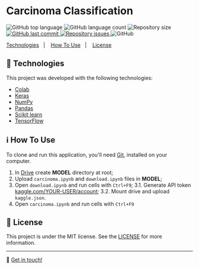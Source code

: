 <h1>Carcinoma Classification</h1>

<p>
  <img alt="GitHub top language" src="https://img.shields.io/github/languages/top/melquisedecfelipe/carcinoma.svg">

  <img alt="GitHub language count" src="https://img.shields.io/github/languages/count/melquisedecfelipe/carcinoma.svg">

  <img alt="Repository size" src="https://img.shields.io/github/repo-size/melquisedecfelipe/carcinoma.svg">

  <a href="https://github.com/melquisedecfelipe/carcinoma/commits/master">
    <img alt="GitHub last commit" src="https://img.shields.io/github/last-commit/melquisedecfelipe/carcinoma.svg">
  </a>

  <a href="https://github.com/melquisedecfelipe/carcinoma/issues">
    <img alt="Repository issues" src="https://img.shields.io/github/issues/melquisedecfelipe/carcinoma.svg">
  </a>

  <img alt="GitHub" src="https://img.shields.io/github/license/melquisedecfelipe/carcinoma.svg">
</p>

<p>
  <a href="#rocket-technologies">Technologies</a>&nbsp;&nbsp;&nbsp;|&nbsp;&nbsp;&nbsp;
  <a href="#information_source-how-to-use">How To Use</a>&nbsp;&nbsp;&nbsp;|&nbsp;&nbsp;&nbsp;
  <a href="#memo-license">License</a>
</p>

## :rocket: Technologies

This project was developed with the following technologies:

- [Colab](https://colab.research.google.com)
- [Keras](https://keras.io/)
- [NumPy](https://numpy.org/)
- [Pandas](https://pandas.pydata.org/)
- [Scikit learn](https://scikit-learn.org/)
- [TensorFlow](https://www.tensorflow.org/)

## :information_source: How To Use

To clone and run this application, you'll need [Git](https://git-scm.com), installed on your computer.

1. In [Drive](https://drive.google.com/) create **MODEL** directory at root;
2. Upload `carcinoma.ipynb` and `download.ipynb` files in  **MODEL**;
3. Open `download.ipynb` and run cells with `Ctrl+F9`;
3.1. Generate API token [kaggle.com/YOUR-USER/account](https://www.kaggle.com/YOUR-USER/account);
3.2. Mount drive and upload `kaggle.json`.
4. Open `carcinoma.ipynb` and run cells with `Ctrl+F9`

## :memo: License

This project is under the MIT license. See the [LICENSE](https://github.com/melquisedecfelipe/carcinoma/blob/master/LICENSE) for more information.

---

:wave: [Get in touch!](https://www.linkedin.com/in/melquisedecfelipe/)
